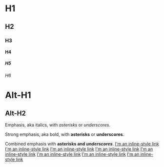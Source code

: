 # H1
## H2
### H3
#### H4
##### H5
###### H6



Alt-H1
======

Alt-H2
------
Emphasis, aka italics, with *asterisks* or _underscores_.

Strong emphasis, aka bold, with **asterisks** or __underscores__.

Combined emphasis with **asterisks and _underscores_**.
[I'm an inline-style link](https://www.google.com)
[I'm an inline-style link](https://www.google.com)
[I'm an inline-style link](https://www.google.com)
[I'm an inline-style link](https://www.google.com)
[I'm an inline-style link](https://www.google.com)
[I'm an inline-style link](https://www.google.com)
[I'm an inline-style link](https://www.google.com)
[I'm an inline-style link](https://www.google.com)
